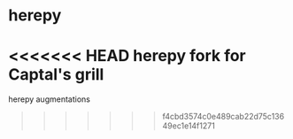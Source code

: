 # herepy
<<<<<<< HEAD
herepy fork for Captal's grill
=======
herepy augmentations
>>>>>>> f4cbd3574c0e489cab22d75c13649ec1e14f1271
